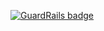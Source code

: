 
[![GuardRails badge](https://badges.production.guardrails.io/shtakai/yenpingchew.github.io-1.svg)](https://www.guardrails.io)
